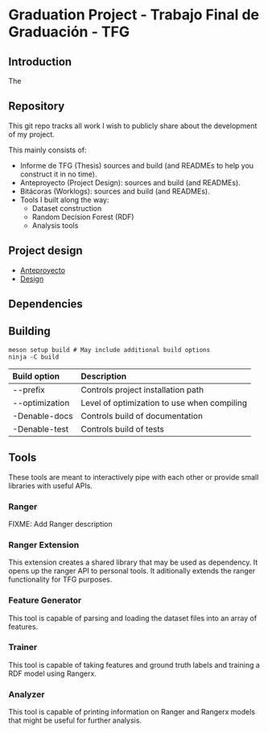 # Graduation Project - Trabajo Final de Graduación - TFG

## Introduction

The

## Repository

This git repo tracks all work I wish to publicly share about the development of my project.

This mainly consists of:
- Informe  de TFG (Thesis) sources and build
    (and READMEs to help you construct it in no time).
- Anteproyecto (Project Design): sources and build (and READMEs).
- Bitácoras (Worklogs): sources and build (and READMEs).
- Tools I built along the way:
  - Dataset construction
  - Random Decision Forest (RDF)
  - Analysis tools

## Project design

* [Anteproyecto](docs/anteproyecto/README.md)
* [Design](docs/design/design.md)

## Dependencies

## Building

```
meson setup build # May include additional build options
ninja -C build
```

| Build option   | Description
| :-             | :--
| --prefix       | Controls project installation path
| --optimization | Level of optimization to use when compiling
| -Denable-docs  | Controls build of documentation
| -Denable-test  | Controls build of tests

## Tools

These tools are meant to interactively pipe with each other or provide small libraries with useful APIs.

### Ranger

FIXME: Add Ranger description

### Ranger Extension

This extension creates a shared library that may be used as dependency. It opens up the ranger API to personal tools. It aditionally extends the ranger functionality for TFG purposes.

### Feature Generator

This tool is capable of parsing and loading the dataset files into an array of features.

### Trainer

This tool is capable of taking features and ground truth labels and training a RDF model using Rangerx.

### Analyzer

This tool is capable of printing information on Ranger and Rangerx models that might be useful for further analysis.
